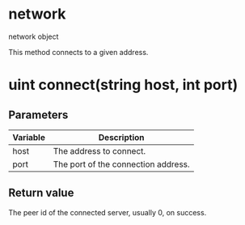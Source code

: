 # network

network object


This method connects to a given address.

# uint connect(string host, int port)

## Parameters

Variable | Description
---|---
host | The address to connect.
port | The port of the connection address.

## Return value

The peer id of the connected server, usually 0, on success.
